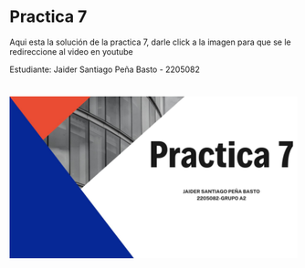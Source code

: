 # Practica 7 

Aqui esta la solución de la practica 7, darle click a la imagen para que se le redireccione al video en youtube

Estudiante: Jaider Santiago Peña Basto - 2205082
#

[![Solucion Practica 7](https://github.com/Mirr1s/tech.github.io/blob/main/imagenes/presentacion.jpg)](https://www.youtube.com/watch?v=hTR_FuJ3ihU&feature=youtu.be)



